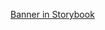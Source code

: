 <!--
SPDX-FileCopyrightText: 2024 Zextras <https://www.zextras.com>

SPDX-License-Identifier: AGPL-3.0-only
-->

[Banner in Storybook](storybook-static/index.html?path=/docs/components-feedback-banner--docs)